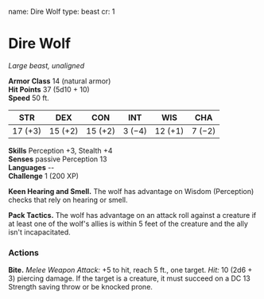 name: Dire Wolf
type: beast
cr: 1

# Dire Wolf 
_Large beast, unaligned_

**Armor Class** 14 (natural armor)    
**Hit Points** 37 (5d10 + 10)    
**Speed** 50 ft. 

| STR     | DEX     | CON     | INT     | WIS     | CHA     |
|---------|---------|---------|---------|---------|---------|
| 17 (+3) | 15 (+2) | 15 (+2) | 3 (−4)  | 12 (+1) | 7 (−2)  |  

**Skills** Perception +3, Stealth +4    
**Senses** passive Perception 13    
**Languages** --    
**Challenge** 1 (200 XP) 

**Keen Hearing and Smell.** The wolf has advantage on Wisdom (Perception) checks that rely on hearing or smell.

**Pack Tactics.** The wolf has advantage on an attack roll against a creature if at least one of the wolf's allies is within 5 feet of the creature and the ally isn't incapacitated. 

### Actions    
**Bite.** _Melee Weapon Attack:_ +5 to hit, reach 5 ft., one target. _Hit:_ 10 (2d6 + 3) piercing damage. If the target is a creature, it must succeed on a DC 13 Strength saving throw or be knocked prone. 
